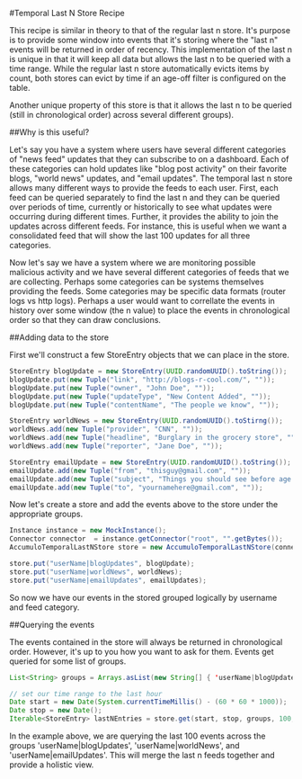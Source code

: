 #Temporal Last N Store Recipe

This recipe is similar in theory to that of the regular last n store. It's purpose is to provide some window into events that it's storing where the "last n" events will be returned in order of recency. This implementation of the last n is unique in that it will keep all data but allows the last n to be queried with a time range. While the regular last n store automatically evicts items by count, both stores can evict by time if an age-off filter is configured on the table.

Another unique property of this store is that it allows the last n to be queried (still in chronological order) across several different groups). 

##Why is this useful?

Let's say you have a system where users have several different categories of "news feed" updates that they can subscribe to on a dashboard. Each of these categories can hold updates like "blog post activity" on their favorite blogs, "world news" updates, and "email updates". The temporal last n store allows many different ways to provide the feeds to each user. First, each feed can be queried separately to find the last n and they can be queried over periods of time, currently or historically to see what updates were occurring during different times. Further, it provides the ability to join the updates across different feeds. For instance, this is useful when we want a consolidated feed that will show the last 100 updates for all three categories. 

Now let's say we have a system where we are monitoring possible malicious activity and we have several different categories of feeds that we are collecting. Perhaps some categories can be systems themselves providing the feeds. Some categories may be specific data formats  (router logs vs http logs). Perhaps a user would want to correllate the events in history over some window (the n value) to place the events in chronological order so that they can draw conclusions.


##Adding data to the store

First we'll construct a few StoreEntry objects that we can place in the store.

```java
StoreEntry blogUpdate = new StoreEntry(UUID.randomUUID().toString());
blogUpdate.put(new Tuple("link", "http://blogs-r-cool.com/", ""));
blogUpdate.put(new Tuple("owner", "John Doe", ""));
blogUpdate.put(new Tuple("updateType", "New Content Added", ""));
blogUpdate.put(new Tuple("contentName", "The people we know", ""));

StoreEntry worldNews = new StoreEntry(UUID.randomUUID().toStirng());
worldNews.add(new Tuple("provider", "CNN", ""));
worldNews.add(new Tuple("headline", "Burglary in the grocery store", ""));
worldNews.add(new Tuple("reporter", "Jane Doe", ""));

StoreEntry emailUpdate = new StoreEntry(UUID.randomUUID().toString());
emailUpdate.add(new Tuple("from", "thisguy@gmail.com", ""));
emailUpdate.add(new Tuple("subject", "Things you should see before age 50", ""));
emailUpdate.add(new Tuple("to", "yournamehere@gmail.com", ""));
```

Now let's create a store and add the events above to the store under the appropriate groups.

```java
Instance instance = new MockInstance();
Connector connector  = instance.getConnector("root", "".getBytes());
AccumuloTemporalLastNStore store = new AccumuloTemporalLastNStore(connector);

store.put("userName|blogUpdates", blogUpdate);
store.put("userName|worldNews", worldNews);
store.put("userName|emailUpdates", emailUpdates);
```

So now we have our events in the stored grouped logically by username and feed category. 

##Querying the events

The events contained in the store will always be returned in chronological order. However, it's up to you how you want to ask for them. Events get queried for some list of groups.

```java
List<String> groups = Arrays.asList(new String[] { 'userName|blogUpdates', 'userName|worldNews', 'userName|emailUpdates' });

// set our time range to the last hour
Date start = new Date(System.currentTimeMillis() - (60 * 60 * 1000));
Date stop = new Date();
Iterable<StoreEntry> lastNEntries = store.get(start, stop, groups, 100, new Auths());
```

In the example above, we are querying the last 100 events across the groups 'userName|blogUpdates', 'userName|worldNews', and 'userName|emailUpdates'. This will merge the last n feeds together and provide a holistic view.
